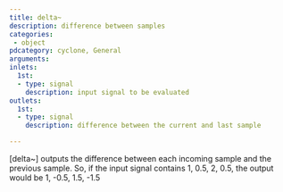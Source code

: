 ```yaml
---
title: delta~
description: difference between samples
categories:
 - object
pdcategory: cyclone, General
arguments:
inlets:
  1st:
  - type: signal
    description: input signal to be evaluated
outlets:
  1st:
  - type: signal
    description: difference between the current and last sample

---
```


[delta~] outputs the difference between each incoming sample and the previous sample. So, if the input signal contains 1, 0.5, 2, 0.5, the output would be 1, -0.5, 1.5, -1.5

